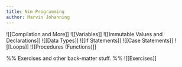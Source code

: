 ```yaml
---
title: Nim Programming
author: Marvin Johanning
---
```


![[Compilation and More]]
![[Variables]]
![[Immutable Values and Declarations]]
![[Data Types]]
![[If Statements]]
![[Case Statements]]
![[Loops]]
![[Procedures (Functions)]]

%% Exercises and other back-matter stuff. %% 
![[Exercises]]